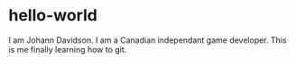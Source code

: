 # hello-world
I am Johann Davidson. I am a Canadian independant game developer. This is me finally learning how to git.
